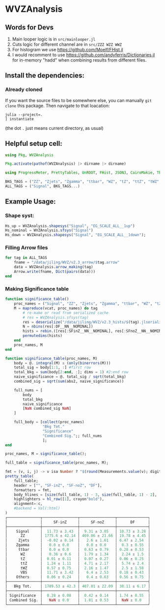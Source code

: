 # WVZAnalysis

## Words for Devs
1. Main looper logic is in `src/mainlooper.jl`
2. Cuts logic for different channel are in `src/ZZZ WZZ WWZ`
3. For histogram we use https://github.com/Moelf/FHist.jl
4. I would recomment to use https://github.com/andyferris/Dictionaries.jl for in-memory "hadd" when combining results from different files.

## Install the dependencies:
### Already cloned
If you want the source files to be somewhere else, you can manually `git clone` this package. Then navigate
to that loacation:
```
julia --project=.
] instantiate
```
(the dot `.` just means current directory, as usual)


## Helpful setup cell:
```julia
using Pkg, WVZAnalysis

Pkg.activate(pathof(WVZAnalysis) |> dirname |> dirname)

using ProgressMeter, PrettyTables, UnROOT, FHist, JSON3, CairoMakie, ThreadsX, Arrow, Measurements

BKG_TAGS = ("ZZ", "Zjets", "Zgamma", "ttbar", "WZ", "tZ", "ttZ", "tWZ", "VBS", "VH", "Others")
ALL_TAGS = ("Signal", BKG_TAGS...)
```

## Example Usage:

### Shape syst:
```julia
Hs_up = WVZAnalysis.shapesys("Signal", "EG_SCALE_ALL__1up")
Hs_nominal = WVZAnalysis.sfsys("Signal")
Hs_down = WVZAnalysis.shapesys("Signal", "EG_SCALE_ALL__1down");
```

### Filling Arrow files
```julia
for tag in ALL_TAGS
    fname = "/data/jiling/WVZ/v2.3_arrow/$tag.arrow"
    data = WVZAnalysis.arrow_making(tag)
    Arrow.write(fname, Dict(pairs(data)))
end
```

### Making Significance table
```julia
function significance_table()
    proc_names = ("Signal", "ZZ", "Zjets", "Zgamma", "ttbar", "WZ", "tZ", "ttZ", "tWZ", "VBS", "Others")
    M = mapreduce(vcat, proc_names) do tag
        # re-make or read from serialized cache
        # res = WVZAnalysis.sfsys(tag)
        res = deserialize("/data/jiling/WVZ/v2.3_hists/$(tag).jlserialize")
        N = nbins(res[:DF__NN__NOMINAL])
        hists = rebin.([res[:SFinZ__NN__NOMINAL], res[:SFnoZ__NN__NOMINAL], res[:DF__NN__NOMINAL]], N)
        permutedims(hists) 
    end
    proc_names, M
end

function significance_table(proc_names, M)
    body = @. integral(M) ± (only(binerrors(M)))
    total_sig = body[1:1, :] #first row
    total_bkg = sum(body[2:end, :]; dims = 1) #2:end row
    naive_significance = @. total_sig / sqrt(total_bkg)
    combined_sig = sqrt(sum(abs2, naive_significance))

    full_nums = [
        body
        total_bkg
        naive_significance
        [NaN combined_sig NaN]
    ]

    full_body = [collect(proc_names)
                 "Bkg Tot."
                 "Significance"
                 "Combined Sig.";; full_nums
                 ];
end

proc_names, M = significance_table();

full_table = significance_table(proc_names, M);

fmt = (v, i, j) -> v isa Number ? "$(round(Measurements.value(v); digits=2)) ± $(round(Measurements.uncertainty(v); digits=2))" : v
pretty_table(
    full_table;
    header = ["", "SF-inZ", "SF-noZ", "DF"], 
    formatters = fmt,
    body_hlines = [size(full_table, 1) - 3, size(full_table, 1) - 2],
    highlighters = hl_row([1], crayon"bold"), 
    alignment=:c,
    #backend = Val(:html)
)
┌───────────────┬────────────────┬────────────────┬──────────────┐
│               │     SF-inZ     │     SF-noZ     │      DF      │
├───────────────┼────────────────┼────────────────┼──────────────┤
│    Signal     │  11.73 ± 3.43  │  9.31 ± 3.05   │ 10.73 ± 3.28 │
│      ZZ       │ 1775.6 ± 42.14 │ 469.06 ± 21.66 │ 19.78 ± 4.45 │
│     Zjets     │  -0.02 ± 0.14  │   2.6 ± 1.61   │ 6.47 ± 2.54  │
│    Zgamma     │   0.0 ± 0.0    │   0.0 ± 0.0    │  0.3 ± 0.55  │
│     ttbar     │   0.0 ± 0.0    │  0.63 ± 0.79   │ 0.28 ± 0.53  │
│      WZ       │   0.36 ± 0.6   │  1.79 ± 1.34   │  2.24 ± 1.5  │
│      tZ       │  0.01 ± 0.11   │  0.07 ± 0.27   │ 0.06 ± 0.25  │
│      ttZ      │  1.24 ± 1.11   │  4.71 ± 2.17   │  5.74 ± 2.4  │
│      tWZ      │  0.57 ± 0.75   │  2.16 ± 1.47   │  2.5 ± 1.58  │
│      VBS      │  11.71 ± 3.42  │   6.4 ± 2.53   │ 0.18 ± 0.43  │
│    Others     │  0.06 ± 0.24   │   0.4 ± 0.63   │ 0.56 ± 0.75  │
├───────────────┼────────────────┼────────────────┼──────────────┤
│   Bkg Tot.    │ 1789.53 ± 42.3 │ 487.81 ± 22.09 │ 38.11 ± 6.17 │
├───────────────┼────────────────┼────────────────┼──────────────┤
│ Significance  │  0.28 ± 0.08   │  0.42 ± 0.14   │ 1.74 ± 0.55  │
│ Combined Sig. │   NaN ± 0.0    │  1.81 ± 0.53   │  NaN ± 0.0   │
└───────────────┴────────────────┴────────────────┴──────────────┘
```

### 
